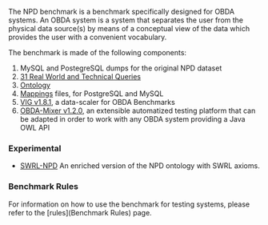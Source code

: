 The NPD benchmark is a benchmark specifically designed for OBDA systems. An OBDA system is a system that separates the user from the physical data source(s) by means of a conceptual view of the data which provides the user with a convenient vocabulary.

The benchmark is made of the following components:

1. MySQL and PostegreSQL dumps for the original NPD dataset
2. [31 Real World and Technical Queries](Queries)
3. [Ontology](Ontology)
4. [Mappings](Mappings) files, for PostgreSQL and MySQL
5. [VIG v1.8.1](https://github.com/ontop/vig), a data-scaler for OBDA Benchmarks
6. [OBDA-Mixer v1.2.0](https://github.com/ontop/obda-mixer), an extensible automatized testing platform that can be adapted in order to work with any OBDA system providing a Java OWL API

### Experimental

* [SWRL-NPD](SWRL-NPD) An enriched version of the NPD ontology with SWRL axioms. 

### Benchmark Rules

For information on how to use the benchmark for testing systems, please refer to the [rules](Benchmark Rules) page.
